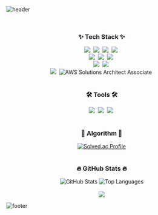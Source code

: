 <!-- Header -->
![header](https://capsule-render.vercel.app/api?type=wave&color=auto&text=Geonwoo%20Kim&fontSize=40&fontAlignY=40)

<br>

<!--내용 부분-->
<h3 align="center">✨ Tech Stack ✨</h3>
<div align="center">
  <img src="https://img.shields.io/badge/C++-00599C?style=for-the-badge&logo=Cplusplus&logoColor=white" />&nbsp
  <img src="https://img.shields.io/badge/C%23-239120?style=for-the-badge&logo=Csharp&logoColor=white" />&nbsp
  <img src="https://img.shields.io/badge/Java-007396?style=for-the-badge&logo=Java&logoColor=white" />&nbsp
  <img src="https://img.shields.io/badge/Python-3670A0?style=for-the-badge&logo=Python&logoColor=ffdd54" />&nbsp
</div>

<div align="center">
  <img src="https://img.shields.io/badge/Spring-6DB33F?style=for-the-badge&logo=Spring&logoColor=white" />&nbsp
  <img src="https://img.shields.io/badge/Flask-000000?style=for-the-badge&logo=Flask&logoColor=white" />&nbsp
  <img src="https://img.shields.io/badge/.NET-512BD4?style=for-the-badge&logo=dotnet&logoColor=white" />&nbsp
</div>

<div align="center">
  <img src="https://img.shields.io/badge/MySQL-4479A1?style=for-the-badge&logo=MySQL&logoColor=white" />&nbsp
  <img src="https://img.shields.io/badge/PostgreSQL-336791?style=for-the-badge&logo=PostgreSQL&logoColor=white" />&nbsp
</div>

<div align="center">
  <img src="https://img.shields.io/badge/AWS-232F3E?style=for-the-badge&logo=AmazonAWS&logoColor=white" />&nbsp
  <img src="https://img.shields.io/badge/AWS%20SAA-FF9900?style=for-the-badge&logo=AmazonAWS&logoColor=white" alt="AWS Solutions Architect Associate" />&nbsp
</div>

<br>

<h3 align="center">🛠 Tools 🛠</h3>
<div align="center">
  <img src="https://img.shields.io/badge/Git-F05033?style=for-the-badge&logo=git&logoColor=white" />&nbsp
  <img src="https://img.shields.io/badge/GitHub-181717?style=for-the-badge&logo=github&logoColor=white" />&nbsp
  <img src="https://img.shields.io/badge/Notion-F3F3F3?style=for-the-badge&logo=notion&logoColor=black" />&nbsp
</div>

<br>

<h3 align="center">🎯 Algorithm 🎯</h3>
<div align="center">
  <a href="https://solved.ac/kysub99">
    <img src="http://mazassumnida.wtf/api/generate_badge?boj=kysub99" alt="Solved.ac Profile" />
  </a>
</div>

<br>

<h3 align="center">🔥 GitHub Stats 🔥</h3>
<div align="center">
  <img src="https://github-readme-stats.vercel.app/api?username=kysub99&show_icons=true&theme=radical" alt="GitHub Stats" />
  <img src="https://github-readme-stats.vercel.app/api/top-langs/?username=kysub99&layout=compact&theme=radical" alt="Top Languages" />
</div>

<br>

<div align="center">
  <a href="https://hits.seeyoufarm.com">
    <img src="https://hits.seeyoufarm.com/api/count/incr/badge.svg?url=https%3A%2F%2Fgithub.com%2Fkysub99&count_bg=%2379C83D&title_bg=%23555555&icon=&icon_color=%23E7E7E7&title=hits&edge_flat=false"/>
  </a>
</div>

<!-- Footer -->
![footer](https://capsule-render.vercel.app/api?type=wave&color=auto&section=footer)
